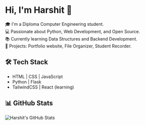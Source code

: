 # Hi, I'm Harshit 👋

🎓 I'm a Diploma Computer Engineering student.  
💻 Passionate about Python, Web Development, and Open Source.  
📚 Currently learning Data Structures and Backend Development.  
🚀 Projects: Portfolio website, File Organizer, Student Recorder.

## 🛠 Tech Stack
- HTML | CSS | JavaScript
- Python | Flask
- TailwindCSS | React (learning)

## 📊 GitHub Stats
![Harshit's GitHub Stats](https://github-readme-stats.vercel.app/api?username=Harshit10880&show_icons=true&theme=radical)

